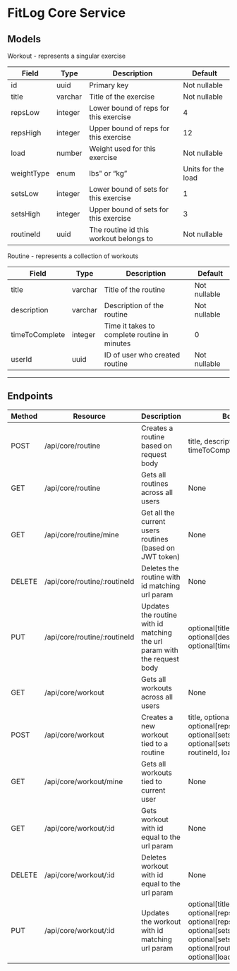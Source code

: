 # FitLog Core Service

## Models

Workout - represents a singular exercise

| Field      | Type    | Description                            | Default            |
| ---------- | ------- | -------------------------------------- | ------------------ |
| id         | uuid    | Primary key                            | Not nullable       |
| title      | varchar | Title of the exercise                  | Not nullable       |
| repsLow    | integer | Lower bound of reps for this exercise  | 4                  |
| repsHigh   | integer | Upper bound of reps for this exercise  | 12                 |
| load       | number  | Weight used for this exercise          | Not nullable       |
| weightType | enum    | lbs" or “kg”                           | Units for the load |
| setsLow    | integer | Lower bound of sets for this exercise  | 1                  |
| setsHigh   | integer | Upper bound of sets for this exercise  | 3                  |
| routineId  | uuid    | The routine id this workout belongs to | Not nullable       |

Routine - represents a collection of workouts

| Field          | Type    | Description                                  | Default      |
| -------------- | ------- | -------------------------------------------- | ------------ |
| title          | varchar | Title of the routine                         | Not nullable |
| description    | varchar | Description of the routine                   | Not nullable |
| timeToComplete | integer | Time it takes to complete routine in minutes | 0            |
| userId         | uuid    | ID of user who created routine               | Not nullable |

---

## Endpoints

| Method | Resource                     | Description                                                              | Body                                                                                                                                | Returns                                            |
| ------ | ---------------------------- | ------------------------------------------------------------------------ | ----------------------------------------------------------------------------------------------------------------------------------- | -------------------------------------------------- |
| POST   | /api/core/routine            | Creates a routine based on request body                                  | title, description, userId, timeToComplete                                                                                          | the created routine                                |
| GET    | /api/core/routine            | Gets all routines across all users                                       | None                                                                                                                                | the list of routines                               |
| GET    | /api/core/routine/mine       | Get all the current users routines (based on JWT token)                  | None                                                                                                                                | the list of routines belonging to the current user |
| DELETE | /api/core/routine/:routineId | Deletes the routine with id matching url param                           | None                                                                                                                                | Returns success message                            |
| PUT    | /api/core/routine/:routineId | Updates the routine with id matching the url param with the request body | optional[title], optional[description], optional[timeToComplete]                                                                    | Returns updated routine                            |
| GET    | /api/core/workout            | Gets all workouts across all users                                       | None                                                                                                                                | list of all workouts                               |
| POST   | /api/core/workout            | Creates a new workout tied to a routine                                  | title, optional[repsLow], optional[repsHigh], optional[setsLow], optional[setsHigh], routineId, load                                | Returns the created workout                        |
| GET    | /api/core/workout/mine       | Gets all workouts tied to current user                                   | None                                                                                                                                |                                                    |
| GET    | /api/core/workout/:id        | Gets workout with id equal to the url param                              | None                                                                                                                                |                                                    |
| DELETE | /api/core/workout/:id        | Deletes workout with id equal to the url param                           | None                                                                                                                                |                                                    |
| PUT    | /api/core/workout/:id        | Updates the workout with id matching url param                           | optional[title], optional[repsLow], optional[repsHigh], optional[setsLow], optional[setsHigh], optional[routineId], optional[load], |                                                    |

